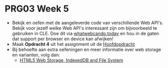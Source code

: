 # PRG03 Week 5
- Bekijk en oefen met de aangeleverde code van verschillende Web API's. Bekijk
voor jezelf welke Web API's interessant zijn om bijvoorbeeld te gebruiken in CLE.
Doe dit via [whatwebcando.today](https://whatwebcando.today/) en hou in de gaten 
dat support per browser en device kan afwijken!
- Maak **Opdracht 4** uit het assignment uit de [Hoofdopdracht](../assignment) 
- Bij behoefte aan extra oefeningen en meer informatie over web storage en varianten,
volg dan: 
    - [HTML5 Web Storage, IndexedDB and File System](https://www.pluralsight.com/courses/html5-web-storage-indexeddb-file-system)

